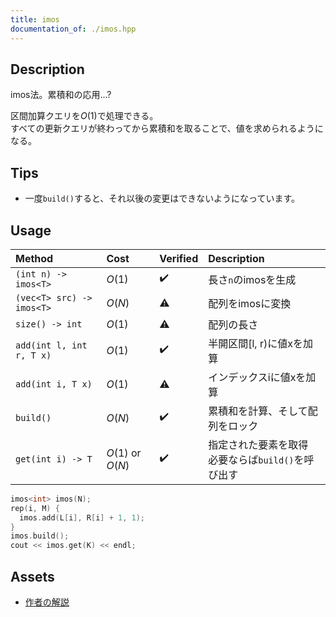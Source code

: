 ```yaml
---
title: imos
documentation_of: ./imos.hpp
---
```


## Description

imos法。累積和の応用...?

区間加算クエリを$O(1)$で処理できる。  
すべての更新クエリが終わってから累積和を取ることで、値を求められるようになる。

## Tips

- 一度`build()`すると、それ以後の変更はできないようになっています。

## Usage

| Method | Cost | Verified | Description |
| :--- | :--- | :--- | :--- |
| `(int n) -> imos<T>`      | $O(1)$           | :heavy_check_mark: | 長さ`n`のimosを生成 |
| `(vec<T> src) -> imos<T>` | $O(N)$           | :warning:          | 配列をimosに変換 |
| `size() -> int`           | $O(1)$           | :warning:          | 配列の長さ |
| `add(int l, int r, T x)`  | $O(1)$           | :heavy_check_mark: | 半開区間[l, r)に値xを加算 |
| `add(int i, T x)`         | $O(1)$           | :warning:          | インデックスiに値xを加算 |
| `build()`                 | $O(N)$           | :heavy_check_mark: | 累積和を計算、そして配列をロック |
| `get(int i) -> T`         | $O(1)$ or $O(N)$ | :heavy_check_mark: | 指定された要素を取得 <br> 必要ならば`build()`を呼び出す |

```cpp
imos<int> imos(N);
rep(i, M) {
  imos.add(L[i], R[i] + 1, 1);
}
imos.build();
cout << imos.get(K) << endl;
```

## Assets

- [作者の解説](https://imoz.jp/algorithms/imos_method.html)
